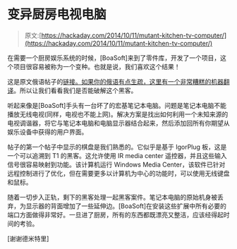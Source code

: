 # 变异厨房电视电脑

> 原文:[https://hackaday.com/2014/10/11/mutant-kitchen-tv-computer/](https://hackaday.com/2014/10/11/mutant-kitchen-tv-computer/)

在需要一个厨房娱乐系统的时候，[BoaSoft]来到了零件库，开发了一个项目，这个项目很容易被称为一个变种。也就是说，我们喜欢这个结果！

这是原文俄语帖子的[链接。如果你的俄语有点生疏，这里有](http://www.yaplakal.com/forum2/topic934046.html)[一个非常糟糕的机器翻译](https://translate.google.com/translate?hl=en&sl=ru&tl=en&u=http%3A%2F%2Fwww.yaplakal.com%2Fforum2%2Ftopic934046.html)。所以让我们看看我们是否能破解这个黑客。

听起来像是[BoaSoft]手头有一台坏了的宏基笔记本电脑。问题是笔记本电脑不能播放无线电视(同样，电视也不能上网)。解决方案是找出如何利用一个未知来源的电视调谐器，将它与笔记本电脑和电脑显示器结合起来，然后添加回所有你期望从娱乐设备中获得的用户界面。

帖子的第一个帖子中显示的棋盘是我们熟悉的。它似乎是基于 IgorPlug 板，这是一个可以追溯到 T1 的黑客。这允许使用 IR media center 遥控器，并且这些输入信号很容易映射到功能。该计算机运行 Windows Media Center，该软件已针对远程控制进行了优化，但在需要更多以计算机为中心的功能时，可以使用无线键盘和鼠标。

随着一切步入正轨，剩下的黑客处理一起黑客案件。笔记本电脑的原始机身被丢弃，为显示器的背面增加了一些延伸边。[BoaSoft]在安装这些扩展中所有必要的端口方面做得非常好。一旦进了厨房，所有的东西都既漂亮又整洁，应该经得起时间的考验。

[谢谢德米特里]